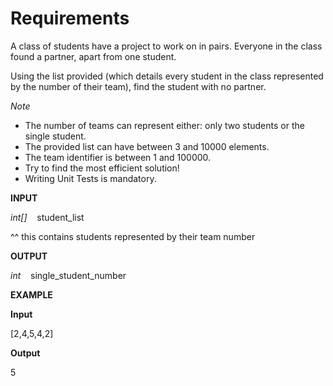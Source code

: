 # Requirements

A class of students have a project to work on in pairs. Everyone in the class found a partner, apart from one student.

Using the list provided (which details every student in the class represented by the number of their team), find the student with no partner.

*Note*

- The number of teams can represent either: only two students or the single student.
- The provided list can have between 3 and 10000 elements.
- The team identifier is between 1 and 100000.
- Try to find the most efficient solution!
- Writing Unit Tests is mandatory.

**INPUT**

*int[]*    student_list

^^ this contains students represented by their team number

**OUTPUT**

*int*    single_student_number

**EXAMPLE**

**Input**

[2,4,5,4,2]

**Output**

5